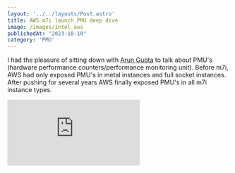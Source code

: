 ```yaml
---
layout: '../../layouts/Post.astro'
title: AWS m7i launch PMU deep dive
image: /images/intel_aws
publishedAt: "2023-10-10"
category: 'PMU'
---
```

I had the pleasure of sitting down with [Arun Gupta](https://www.linkedin.com/in/arunpgupta/) to talk about PMU's (hardware performance counters/performance monitoring unit). Before m7i, AWS had only exposed PMU's in metal instances and full socket instances. After pushing for several years AWS finally exposed PMU's in all m7i instance types.

<div class="player">
    <iframe src="https://www.youtube.com/embed/ckPqXvc78jo?si=xszt4aGlQeM07eSn" title="YouTube video player" frameborder="0" allow="accelerometer; autoplay; clipboard-write; encrypted-media; gyroscope; picture-in-picture; web-share" allowfullscreen></iframe>
</div>